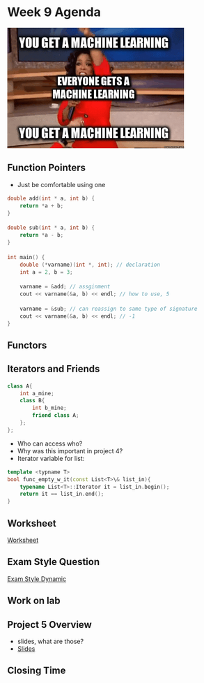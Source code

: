 # Week 9 Agenda
![Image](https://github.com/tgroechel/F17-280/blob/master/.other/pictures/opera.gif)

## Function Pointers
- Just be comfortable using one
```cpp
double add(int * a, int b) {
    return *a + b;
}

double sub(int * a, int b) {
    return *a - b;
}

int main() {
    double (*varname)(int *, int); // declaration
    int a = 2, b = 3;

    varname = &add; // assginment
    cout << varname(&a, b) << endl; // how to use, 5

    varname = &sub; // can reassign to same type of signature
    cout << varname(&a, b) << endl; // -1
}
```
## Functors

## Iterators and Friends
```cpp
class A{
	int a_mine;
	class B{
		int b_mine;
		friend class A;
	};
};
```
- Who can access who?
- Why was this important in project 4?
- Iterator variable for list:
```cpp
template <typname T>
bool func_empty_w_it(const List<T>\& list_in){
	typename List<T>::Iterator it = list_in.begin();
	return it == list_in.end();
}
```

## Worksheet
[Worksheet](https://docs.google.com/document/d/1R-H_XOJnn3Wnqd4SjiMIgyQFJgBVh1LQF7hBqVjDvbY/edit)

## Exam Style Question
[Exam Style Dynamic](https://docs.google.com/document/d/1BBw-4zw2Pkjh_UhWIFflZMZBn28oGun7Q67SL75IUAo/edit)

## Work on lab

## Project 5 Overview
- slides, what are those?
- [Slides](https://docs.google.com/presentation/d/1owCucd3S0W1IKw5GWbxQNYpw95aUBSQOHa8SaMYmnhE/edit#slide=id.p)


## Closing Time
